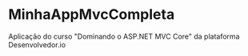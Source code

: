 # MinhaAppMvcCompleta
Aplicação do curso "Dominando o ASP.NET MVC Core" da plataforma Desenvolvedor.io
